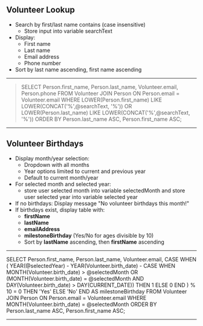 ## Volunteer Lookup

- Search by first/last name contains (case insensitive)
  - Store input into variable searchText
- Display:
  - First name
  - Last name
  - Email address
  - Phone number
- Sort by last name ascending, first name ascending

---

> SELECT Person.first_name, Person.last_name, Volunteer.email, Person.phone
> FROM Volunteer JOIN Person ON Person.email = Volunteer.email WHERE LOWER(Person.first_name) LIKE LOWER(CONCAT('%',@searchText, '%')) OR LOWER(Person.last_name) LIKE LOWER(CONCAT('%',@searchText, '%')) ORDER BY Person.last_name ASC, Person.first_name ASC;

---

## Volunteer Birthdays

- Display month/year selection:
  - Dropdown with all months
  - Year options limited to current and previous year
  - Default to current month/year
- For selected month and selected year:
  - store user selected month into variable selectedMonth and store user selected year into variable selected year
- If no birthdays: Display message "No volunteer birthdays this month!"
- If birthdays exist, display table with:
  - **firstName**
  - **lastName**
  - **emailAddress**
  - **milestoneBirthday** (Yes/No for ages divisible by 10)
  - Sort by **lastName** ascending, then **firstName** ascending
---

SELECT 
    Person.first_name, 
    Person.last_name, 
    Volunteer.email,
    CASE 
        WHEN (
            YEAR(@selectedYear) - YEAR(Volunteer.birth_date) - 
            CASE 
                WHEN MONTH(Volunteer.birth_date) > @selectedMonth OR 
                     (MONTH(Volunteer.birth_date) = @selectedMonth AND DAY(Volunteer.birth_date) > DAY(CURRENT_DATE)) 
                THEN 1 
                ELSE 0 
            END
        ) % 10 = 0 
        THEN 'Yes' 
        ELSE 'No' 
    END AS milestoneBirthday
FROM 
    Volunteer 
    JOIN Person ON Person.email = Volunteer.email 
WHERE 
    MONTH(Volunteer.birth_date) = @selectedMonth
ORDER BY 
    Person.last_name ASC, 
    Person.first_name ASC;

---
